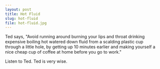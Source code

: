 ```yaml
---
layout: post
title: Hot Fluid
slug: hot-fluid
file: hot-fluid.jpg
---
```


<p>Ted says, &quot;Avoid running around burning your lips and throat drinking expensive boiling hot watered down fluid from a scalding plastic cup through a little hole, by getting up 10 minutes earlier and making yourself a nice cheap cup of coffee at home before you go to work.&quot;</p>

<p>Listen to Ted.
Ted is very wise.</p>